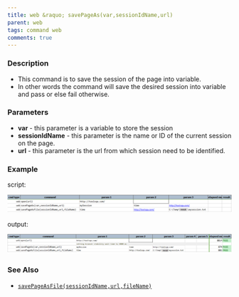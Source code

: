 ```yaml
---
title: web &raquo; savePageAs(var,sessionIdName,url)
parent: web
tags: command web
comments: true
---
```


### Description

- This command is to save the session of the page into variable.
- In other words the command will save the desired session into variable and pass or else fail otherwise.

### Parameters

- **var** - this parameter is a variable to store the session
- **sessionIdName** - this parameter is the name or ID of the current session on the page.
- **url** - this parameter is the url from which session need to be identified.

### Example

script:

![](image/savePageAs_01.png)

output:

 ![](image/savePageAs_02.png)

### See Also

- [`savePageAsFile(sessionIdName,url,fileName)`](savePageAsFile(sessionIdName,url,fileName))
